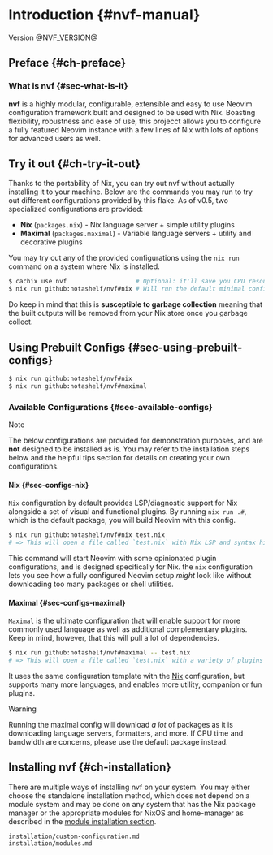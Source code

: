 # Introduction {#nvf-manual}

Version @NVF_VERSION@

## Preface {#ch-preface}

### What is nvf {#sec-what-is-it}

**nvf** is a highly modular, configurable, extensible and easy to use Neovim
configuration framework built and designed to be used with Nix. Boasting
flexibility, robustness and ease of use, this projecct allows you to configure a
fully featured Neovim instance with a few lines of Nix with lots of options for
advanced users as well.

## Try it out {#ch-try-it-out}

Thanks to the portability of Nix, you can try out nvf without actually
installing it to your machine. Below are the commands you may run to try out
different configurations provided by this flake. As of v0.5, two specialized
configurations are provided:

- **Nix** (`packages.nix`) - Nix language server + simple utility plugins
- **Maximal** (`packages.maximal`) - Variable language servers + utility and
  decorative plugins

You may try out any of the provided configurations using the `nix run` command
on a system where Nix is installed.

```sh
$ cachix use nvf                   # Optional: it'll save you CPU resources and time
$ nix run github:notashelf/nvf#nix # Will run the default minimal configuration
```

Do keep in mind that this is **susceptible to garbage collection** meaning that
the built outputs will be removed from your Nix store once you garbage collect.

## Using Prebuilt Configs {#sec-using-prebuilt-configs}

```bash
$ nix run github:notashelf/nvf#nix
$ nix run github:notashelf/nvf#maximal
```

### Available Configurations {#sec-available-configs}

> [!NOTE]
> The below configurations are provided for demonstration purposes, and are
> **not** designed to be installed as is. You may refer to the installation
> steps below and the helpful tips section for details on creating your own
> configurations.

#### Nix {#sec-configs-nix}

`Nix` configuration by default provides LSP/diagnostic support for Nix alongside
a set of visual and functional plugins. By running `nix run .#`, which is the
default package, you will build Neovim with this config.

```bash
$ nix run github:notashelf/nvf#nix test.nix
# => This will open a file called `test.nix` with Nix LSP and syntax highlighting
```

This command will start Neovim with some opinionated plugin configurations, and
is designed specifically for Nix. the `nix` configuration lets you see how a
fully configured Neovim setup _might_ look like without downloading too many
packages or shell utilities.

#### Maximal {#sec-configs-maximal}

`Maximal` is the ultimate configuration that will enable support for more
commonly used language as well as additional complementary plugins. Keep in
mind, however, that this will pull a lot of dependencies.

```bash
$ nix run github:notashelf/nvf#maximal -- test.nix
# => This will open a file called `test.nix` with a variety of plugins available
```

It uses the same configuration template with the [Nix](#sec-configs-nix)
configuration, but supports many more languages, and enables more utility,
companion or fun plugins.

> [!WARNING]
> Running the maximal config will download _a lot_ of packages as it is
> downloading language servers, formatters, and more. If CPU time and bandwidth
> are concerns, please use the default package instead.

## Installing nvf {#ch-installation}

[module installation section]: #ch-module-installation

There are multiple ways of installing nvf on your system. You may either choose
the standalone installation method, which does not depend on a module system and
may be done on any system that has the Nix package manager or the appropriate
modules for NixOS and home-manager as described in the
[module installation section].

```{=include=}
installation/custom-configuration.md
installation/modules.md
```
